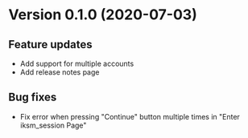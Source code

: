 # Version 0.1.0 (2020-07-03)

## Feature updates

* Add support for multiple accounts
* Add release notes page

## Bug fixes

* Fix error when pressing "Continue" button multiple times in "Enter iksm_session Page"
